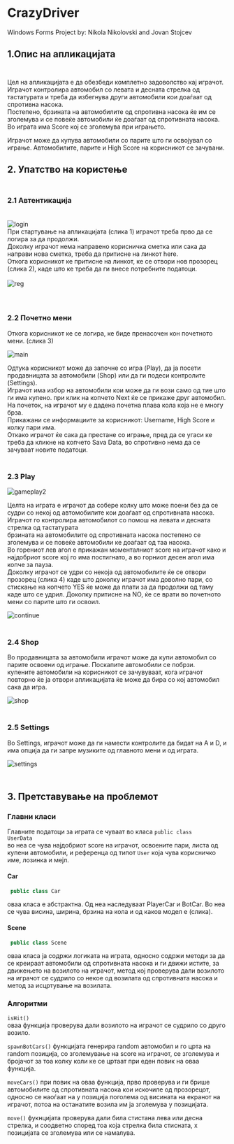 # CrazyDriver
Windows Forms Project by: Nikola Nikolovski and Jovan Stojcev

## 1.Опис на апликацијата<br><br>
Цел на апликацијата е да обезбеди комплетно задоволство кај играчот. Играчот контролира автомобил со левата и десната стрелка од тастатурата и треба да избегнува други автомобили кои доаѓаат од спротивна насока.<br>
Постепено, брзината на автомобилите од спротивна насока ќе им се зголемува и се повеќе автомобили ќе доаѓаат од спротивната насока.
Во играта има Score кој се зголемува при играњето.<br>

Играчот може да купува автомобили со парите што ги освојувал со играње. Автомобилите, парите и High Score на корисникот се зачувани.

## 2. Упатство на користење<br><br>
### 2.1 Автентикација<br><br>
![login](https://user-images.githubusercontent.com/76405057/176419256-dd1645b9-2fa3-4d04-8d6f-897421e21bd9.png)<br>
При стартување на апликацијата (слика 1) играчот треба прво да се логира за да продолжи.<br>
Доколку играчот нема направено корисничка сметка или сака да направи нова сметка, треба да притисне на линкот here.<br>
Откога корисникот ке притисне на линкот, ке се отвори нов прозорец (слика 2), каде што ке треба да ги внесе потребните податоци.<br><br>
![reg](https://user-images.githubusercontent.com/76405057/176420510-a022bae9-a018-4db9-8e23-e84afa5a1fae.png)<br><br>

### <br>2.2 Почетно мени<br>

Откога корисникот ке се логира, ке биде пренасочен кон почетното мени. (слика 3)<br>

![main](https://user-images.githubusercontent.com/76405057/176422307-63ed17e2-3327-4d05-b697-32d9feafb8d4.png)

Одтука корисникот може да започне со игра (Play), да ја посети продавницата за автомобили (Shop) или да ги подеси контролите (Settings).<br>
Играчот има избор на автомобили кои може да ги вози само од тие што ги има купено.
при клик на копчето Next ќе се прикаже друг автомобил. На почеток, на играчот му е дадена почетна плава кола која не е многу брза. <br>
Прикажани се информациите за корисникот: Username, High Score и колку пари има.<br>
Откако играчот ќе сака да престане со играње, пред да се угаси ке треба да кликне на копчето Sava Data, во спротивно нема да се зачуваат новите податоци.<br>

### <br>2.3 Play


![gameplay2](https://user-images.githubusercontent.com/76405057/176428947-f2d3dd89-c069-405e-bd9e-5f2fdf204300.png)

Целта на играта е играчот да собере колку што може поени без да се судри со некој од автомобилите кои доаѓаат од спротивната насока.<br>
Играчот го контролира автомобилот со помош на левата и десната стрелка од тастатурата<br>
брзината на автомобилите од спротивната насока постепено се зголемува и се повеќе автомобили ке доаѓаат од таа насока.<br>
Во горениот лев агол е прикажан моменталниот score на играчот како и најдобриот score кој го има постигнато, а во горниот десен агол има копче за пауза.<br>
Доколку играчот се удри со некоја од автомобилите ќе се отвори прозорец (слика 4) каде што доколку играчот има доволно пари, со стискање на копчето YES ќе може да плати за да продолжи од таму каде што се удрил. Доколку притисне на NO, ќе се врати во почетното мени со парите што ги освоил.<br>

![continue](https://user-images.githubusercontent.com/76405057/176475380-39f12754-f380-41c5-8d29-871e529d1e2b.png)<br>

### <br>2.4 Shop

Во продавницата за автомобили играчот може да купи автомобил со парите освоени од играње. Поскапите автомобили се побрзи.<br>
купените автомобили на корисникот се зачувуваат, кога играчот повторно ќе ја отвори апликацијата ќе може да бира со кој автомобил сака да игра. 

![shop](https://user-images.githubusercontent.com/76405057/176476806-caa03f9f-7bc5-4a6a-9238-d200f5b2ae7f.png)

### <br>2.5 Settings

Во Settings, играчот може да ги намести контролите да бидат на A и D, и има опција да ги запре музиките од главното мени и од играта.

![settings](https://user-images.githubusercontent.com/76405057/176479901-4eab5755-d4a2-466e-bc95-294f0bf862e4.png)

## <br>3. Претставување на проблемот

### Главни класи 

Главните податоци за играта се чуваат во класа <code>public class UserData</code><br>
во неа се чува најдобриот score на играчот, освоените пари, листа од купени автомобили, и референца од типот <code>User</code> која чува корисничко име, лозинка и мејл.

#### Car

```c#
 public class Car
 ```
оваа класа е абстрактна. Од неа наследуваат PlayerCar и BotCar. Во неа се чува висина, ширина, брзина на кола и од каков модел е (слика).


#### Scene

```c#
 public class Scene
 ```
 оваа класа ја содржи логиката на играта, односно содржи методи за да се креираат автомобили од спротивната насока и ги движи истите, за движењето на возилото на играчот, метод кој проверува дали возилото на играчот се судрило со некое од возилата од спротивната насока и метод за исцртување на возилата.
 


### Алгоритми

<code>isHit()</code><br>
оваа функција проверува дали возилото на играчот се судрило со друго возило.

<code>spawnBotCars()</code>
функцијата генерира random автомобил и го црта на random позиција, со зголемување на score на играчот, се зголемува и бројачот за тоа колку коли ке се цртаат при еден повик на оваа функција.

<code>moveCars()</code>
при повик на оваа функција, прво проверува и ги брише автомобилите од спротивната насока кои искочиле од прозорецот, односно се наоѓаат на y позиција поголема од висината на екранот на играчот, потоа на останатите возила им ја зголемува y позицијата.

<code>move()</code>
фукнцијата проверува дали била стистана лева или десна стрелка, и соодветно според тоа која стрелка била стисната, x позицијата се зголемува или се намалува.
